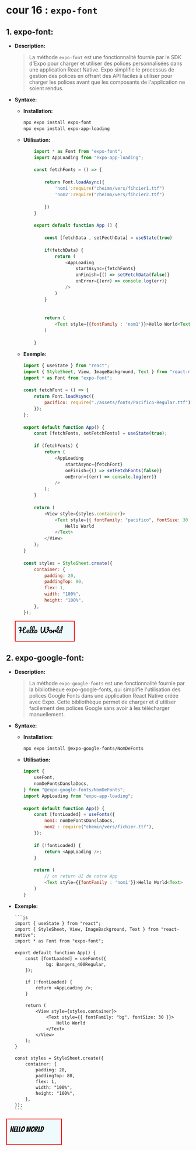 # cour 16 : **`expo-font`**

## 1. **expo-font:**

-   **Description:**

    > La méthode `expo-font` est une fonctionnalité fournie par le SDK d'Expo pour charger et utiliser des polices personnalisées dans une application React Native. Expo simplifie le processus de gestion des polices en offrant des API faciles à utiliser pour charger les polices avant que les composants de l'application ne soient rendus.

-   **Syntaxe:**

    -   **Installation:**

        ```bash
        npx expo install expo-font
        npx expo install expo-app-loading
        ```

    -   **Utilisation:**

        ```js
            import * as Font from "expo-font";
            import AppLoading from "expo-app-loading";

            const fetchFonts = () => {

                return Font.loadAsync({
                    'nom1':require("cheimn/vers/fihcier1.ttf")
                    'nom2':require("cheimn/vers/fihcier2.ttf")

                })
            }

            export default function App () {

                const [fetchData , setFecthData] = useState(true)

                if(fetchData) {
                    return (
                        <AppLoading
                            startAsync={fetchFonts}
                            onFinish={() => setFetchData(false)}
                            onError={(err) => console.log(err)}
                        />
                    )
                }


                return (
                    <Text style={{fontFamily : 'nom1'}}>Hello World<Text>
                )

            }
        ```

    -   **Exemple:**

        ```js
        import { useState } from "react";
        import { StyleSheet, View, ImageBackground, Text } from "react-native";
        import * as Font from "expo-font";

        const fetchFont = () => {
            return Font.loadAsync({
                pacifico: require("./assets/fonts/Pacifico-Regular.ttf"),
            });
        };

        export default function App() {
            const [fetchFonts, setFetchFonts] = useState(true);

            if (fetchFonts) {
                return (
                    <AppLoading
                        startAsync={fetchFont}
                        onFinish={() => setFetchFonts(false)}
                        onError={(err) => console.log(err)}
                    />
                );
            }

            return (
                <View style={styles.container}>
                    <Text style={{ fontFamily: "pacifico", fontSize: 30 }}>
                        Hello World
                    </Text>
                </View>
            );
        }

        const styles = StyleSheet.create({
            container: {
                padding: 20,
                paddingTop: 80,
                flex: 1,
                width: "100%",
                height: "100%",
            },
        });
        ```

    ![alt text](image.png)

## 2. **expo-google-font:**

-   **Description:**

    > La méthode `expo-google-fonts` est une fonctionnalité fournie par la bibliothèque expo-google-fonts, qui simplifie l'utilisation des polices Google Fonts dans une application React Native créée avec Expo. Cette bibliothèque permet de charger et d'utiliser facilement des polices Google sans avoir à les télécharger manuellement.

-   **Syntaxe:**

    -   **Installation:**

        ```bash
        npx expo install @expo-google-fonts/NomDeFonts

        ```

    -   **Utilisation:**

        ```js
        import {
            useFont,
            nomDeFontsDanslaDocs,
        } from "@expo-google-fonts/NomDeFonts";
        import AppLoading from "expo-app-loading";

        export default function App() {
            const [fontLoaded] = useFonts({
                nom1: nomDeFontsDanslaDocs,
                nom2 : require("chemin/vers/fichier.ttf"),
            });

            if (!fontLoaded) {
                return <AppLoading />;
            }

            return (
                // on return UI de notre App
                <Text style={{fontFamily : 'nom1'}}>Hello World<Text>
            )
        }
        ```

-   **Exemple:**

        ```js
        import { useState } from "react";
        import { StyleSheet, View, ImageBackground, Text } from "react-native";
        import * as Font from "expo-font";

        export default function App() {
            const [fontLoaded] = useFonts({
                    bg: Bangers_400Regular,
            });

            if (!fontLoaded) {
                return <AppLoading />;
            }

            return (
                <View style={styles.container}>
                    <Text style={{ fontFamily: "bg", fontSize: 30 }}>
                        Hello World
                    </Text>
                </View>
            );
        }

        const styles = StyleSheet.create({
            container: {
                padding: 20,
                paddingTop: 80,
                flex: 1,
                width: "100%",
                height: "100%",
            },
        });
        ```

![alt text](image-1.png)
